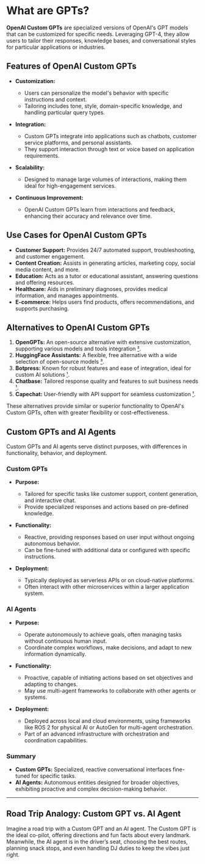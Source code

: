 # What are GPTs?

**OpenAI Custom GPTs** are specialized versions of OpenAI's GPT models that can be customized for specific needs. Leveraging GPT-4, they allow users to tailor their responses, knowledge bases, and conversational styles for particular applications or industries.

## Features of OpenAI Custom GPTs

- **Customization:**
  - Users can personalize the model's behavior with specific instructions and context.
  - Tailoring includes tone, style, domain-specific knowledge, and handling particular query types.

- **Integration:**
  - Custom GPTs integrate into applications such as chatbots, customer service platforms, and personal assistants.
  - They support interaction through text or voice based on application requirements.

- **Scalability:**
  - Designed to manage large volumes of interactions, making them ideal for high-engagement services.

- **Continuous Improvement:**
  - OpenAI Custom GPTs learn from interactions and feedback, enhancing their accuracy and relevance over time.

## Use Cases for OpenAI Custom GPTs

- **Customer Support:** Provides 24/7 automated support, troubleshooting, and customer engagement.
- **Content Creation:** Assists in generating articles, marketing copy, social media content, and more.
- **Education:** Acts as a tutor or educational assistant, answering questions and offering resources.
- **Healthcare:** Aids in preliminary diagnoses, provides medical information, and manages appointments.
- **E-commerce:** Helps users find products, offers recommendations, and supports purchasing.

## Alternatives to OpenAI Custom GPTs

1. **OpenGPTs:** An open-source alternative with extensive customization, supporting various models and tools integration [²](https://anakin.ai/blog/opengpts/).
2. **HuggingFace Assistants:** A flexible, free alternative with a wide selection of open-source models [³](https://www.geeky-gadgets.com/huggingface-assistants/).
3. **Botpress:** Known for robust features and ease of integration, ideal for custom AI solutions [¹](https://dev.to/edenai/best-custom-gpt-alternatives-in-2024-2f2k).
4. **Chatbase:** Tailored response quality and features to suit business needs [¹](https://dev.to/edenai/best-custom-gpt-alternatives-in-2024-2f2k).
5. **Capechat:** User-friendly with API support for seamless customization [¹](https://dev.to/edenai/best-custom-gpt-alternatives-in-2024-2f2k).

These alternatives provide similar or superior functionality to OpenAI's Custom GPTs, often with greater flexibility or cost-effectiveness.

## Custom GPTs and AI Agents

Custom GPTs and AI agents serve distinct purposes, with differences in functionality, behavior, and deployment.

### Custom GPTs

- **Purpose:**  
  - Tailored for specific tasks like customer support, content generation, and interactive chat.
  - Provide specialized responses and actions based on pre-defined knowledge.

- **Functionality:**  
  - Reactive, providing responses based on user input without ongoing autonomous behavior.
  - Can be fine-tuned with additional data or configured with specific instructions.

- **Deployment:**  
  - Typically deployed as serverless APIs or on cloud-native platforms.
  - Often interact with other microservices within a larger application system.

### AI Agents

- **Purpose:**  
  - Operate autonomously to achieve goals, often managing tasks without continuous human input.
  - Coordinate complex workflows, make decisions, and adapt to new information dynamically.

- **Functionality:**  
  - Proactive, capable of initiating actions based on set objectives and adapting to changes.
  - May use multi-agent frameworks to collaborate with other agents or systems.

- **Deployment:**  
  - Deployed across local and cloud environments, using frameworks like ROS 2 for physical AI or AutoGen for multi-agent orchestration.
  - Part of an advanced infrastructure with orchestration and coordination capabilities.

### Summary

- **Custom GPTs:** Specialized, reactive conversational interfaces fine-tuned for specific tasks.
- **AI Agents:** Autonomous entities designed for broader objectives, exhibiting proactive and complex decision-making behavior.

---

## Road Trip Analogy: Custom GPT vs. AI Agent

Imagine a road trip with a Custom GPT and an AI agent. The Custom GPT is the ideal co-pilot, offering directions and fun facts about every landmark. Meanwhile, the AI agent is in the driver’s seat, choosing the best routes, planning snack stops, and even handling DJ duties to keep the vibes just right.
